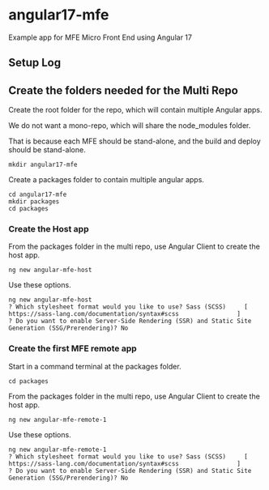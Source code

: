 # angular17-mfe

Example app for MFE Micro Front End using Angular 17

## Setup Log

## Create the folders needed for the Multi Repo

Create the root folder for the repo, which will contain multiple Angular apps.

We do not want a mono-repo, which will share the node_modules folder.

That is because each MFE should be stand-alone, and the build and deploy should be stand-alone.

```ignorelang
mkdir angular17-mfe
```

Create a packages folder to contain multiple angular apps.

```ignorelang
cd angular17-mfe
mkdir packages
cd packages
```

### Create the Host app

From the packages folder in the multi repo, use Angular Client to create the host app.

```ignorelang
ng new angular-mfe-host
```

Use these options.

```ignorelang
ng new angular-mfe-host
? Which stylesheet format would you like to use? Sass (SCSS)     [ https://sass-lang.com/documentation/syntax#scss                ]
? Do you want to enable Server-Side Rendering (SSR) and Static Site Generation (SSG/Prerendering)? No
```

### Create the first MFE remote app

Start in a command terminal at the packages folder.

```ignorelang
cd packages
```

From the packages folder in the multi repo, use Angular Client to create the host app.

```ignorelang
ng new angular-mfe-remote-1
```

Use these options.

```ignorelang
ng new angular-mfe-remote-1
? Which stylesheet format would you like to use? Sass (SCSS)     [ https://sass-lang.com/documentation/syntax#scss                ]
? Do you want to enable Server-Side Rendering (SSR) and Static Site Generation (SSG/Prerendering)? No
```

